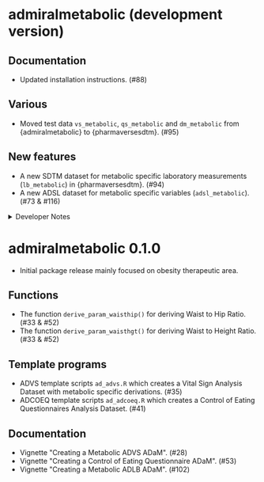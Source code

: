 # admiralmetabolic (development version)

## Documentation

- Updated installation instructions. (#88)

## Various

- Moved test data `vs_metabolic`, `qs_metabolic` and `dm_metabolic` from {admiralmetabolic} to {pharmaversesdtm}. (#95)

## New features

- A new SDTM dataset for metabolic specific laboratory measurements (`lb_metabolic`) in {pharmaversesdtm}. (#94)
- A new ADSL dataset for metabolic specific variables (`adsl_metabolic`). (#73 & #116)

<details>
<summary>Developer Notes</summary>

- Activated automatic version bumping CICD workflow. (#98)

- Added pharmaverse, CRAN and Test Coverage badges to home page. (#97)

- Added initial package scope to home page. (#101)

- Added `advs` as a dataset. (#113)


</details>

# admiralmetabolic 0.1.0

- Initial package release mainly focused on obesity therapeutic area.

## Functions

- The function `derive_param_waisthip()` for deriving Waist to Hip Ratio. (#33 &  #52)
- The function `derive_param_waisthgt()` for deriving Waist to Height Ratio. (#33 & #52)

## Template programs

- ADVS template scripts `ad_advs.R` which creates a Vital Sign Analysis Dataset with metabolic specific derivations. (#35)
- ADCOEQ template scripts `ad_adcoeq.R` which creates a Control of Eating Questionnaires Analysis Dataset. (#41)

## Documentation

- Vignette "Creating a Metabolic ADVS ADaM". (#28) 
- Vignette "Creating a Control of Eating Questionnaire ADaM". (#53)
- Vignette "Creating a Metabolic ADLB ADaM". (#102)
